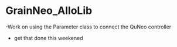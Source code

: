 # GrainNeo_AlloLib
-Work on using the Parameter class to connect the QuNeo controller
   - get that done this weekened